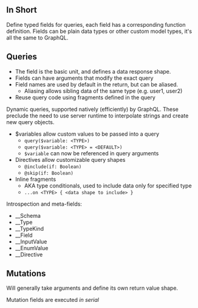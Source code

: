 ## In Short
Define typed fields for queries, each field has a corresponding function definition. Fields can be plain data types or other custom model types, it's all the same to GraphQL.

## Queries

* The field is the basic unit, and defines a data response shape.
* Fields can have arguments that modify the exact query
* Field names are used by default in the return, but can be aliased.
  * Aliasing allows sibling data of the same type (e.g. user1, user2)
* Reuse query code using fragments defined in the query

Dynamic queries, supported natively (efficiently) by GraphQL. These preclude the need to use server runtime to interpolate strings and create new query objects.
* $variables allow custom values to be passed into a query
  * `query($variable: <TYPE>)`
  * `query($variable: <TYPE> = <DEFAULT>)`
  * `$variable` can now be referenced in query arguments
* Directives allow customizable query shapes
  * `@include(if: Boolean)`
  * `@skip(if: Boolean)`
* Inline fragments
  * AKA type conditionals, used to include data only for specified type
  * `...on <TYPE> { <data shape to include> }`

Introspection and meta-fields:

* \_\_Schema
* \_\_Type
* \_\_TypeKind
* \_\_Field
* \_\_InputValue
* \_\_EnumValue
* \_\_Directive

## Mutations

Will generally take arguments and define its own return value shape.

Mutation fields are executed *in serial*
